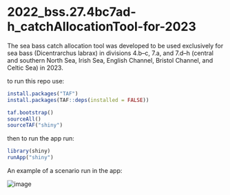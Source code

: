 # 2022_bss.27.4bc7ad-h_catchAllocationTool-for-2023

The sea bass catch allocation tool was developed to be used exclusively for sea bass (Dicentrarchus labrax) in divisions 4.b–c, 7.a, and 7.d–h (central and southern North Sea, Irish Sea, English Channel, Bristol Channel, and Celtic Sea) in 2023.

to run this repo use:
```r
install.packages("TAF")
install.packages(TAF::deps(installed = FALSE))

taf.bootstrap()
sourceAll()
sourceTAF("shiny")
```

then to run the app run:

```r
library(shiny)
runApp("shiny")
```
An example of a scenario run in the app:

![image](https://user-images.githubusercontent.com/1502848/178517925-3edc1b9a-b438-42ea-ad74-10678237ea78.png)

